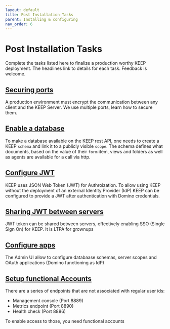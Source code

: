 ```yaml
---
layout: default
title: Post Installation Tasks
parent: Installing & configuring
nav_order: 6
---
```


# Post Installation Tasks

Complete the tasks listed here to finalize a production worthy KEEP deployment. The headlines link to details for each task. Feedback is welcome.

## [Securing ports](../configuration/configuringPorts)

A production environment must encrypt the communication between any client and the KEEP Server. We use multiple ports, learn how to secure them.

## [Enable a database](../../usingkeep/enablingadb)

To make a database available on the KEEP rest API, one needs to create a KEEP `schema` and link it to a publicly visible `scope`. The schema defines what documents, based on the value of their `form` item, views and folders as well as agents are available for a call via http.

## [Configure JWT](../configuration/security/authentication)

KEEP uses JSON Web Token (JWT) for Authroization. To allow using KEEP without the deployment of an external Identity Provider (IdP) KEEP can be configured to provide a JWT after authentication with Domino credentials.

## [Sharing JWT between servers](../configuration/security/encryption)

JWT token can be shared between servers, effectively enabling SSO (Single Sign On) for KEEP. It is LTPA for grownups

## [Configure apps](../../tutorial/adminui)

The Admin UI allow to configure databaase schemas, server scopes and OAuth applications (Domino functioning as IdP)

## [Setup functional Accounts](./functionalUsers)

There are a series of endpoints that are not associated with regular user ids:

- Management console (Port 8889)
- Metrics endpoint (Port 8890)
- Health check (Port 8886)

To enable access to those, you need functional accounts
